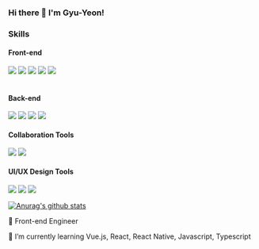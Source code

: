 ### Hi there 👋 I'm Gyu-Yeon!

### Skills
#### Front-end
<img src="https://img.shields.io/badge/javascript-F7DF1E?style=for-the-badge&logo=javascript&logoColor=black"> <img src="https://img.shields.io/badge/typescript-3178C6?style=for-the-badge&logo=typescript&logoColor=black"> <img src="https://img.shields.io/badge/react-61DAFB?style=for-the-badge&logo=react&logoColor=black">
<img src="https://img.shields.io/badge/react_native-61DAFB?style=for-the-badge&logo=react&logoColor=black">
<img src="https://img.shields.io/badge/vue.js-4FC08D?style=for-the-badge&logo=vue.js&logoColor=white">  
<br>

#### Back-end
<img src="https://img.shields.io/badge/mysql-4479A1?style=for-the-badge&logo=mysql&logoColor=white"> <img src="https://img.shields.io/badge/django-092E20?style=for-the-badge&logo=django&logoColor=white"> <img src="https://img.shields.io/badge/SQLite-003B57?style=for-the-badge&logo=SQLite&logoColor=white"> <img src="https://img.shields.io/badge/python-3776AB?style=for-the-badge&logo=python&logoColor=white"> <br>

#### Collaboration Tools
<img src="https://img.shields.io/badge/git-F05032?style=for-the-badge&logo=git&logoColor=white"> <img src="https://img.shields.io/badge/jira-0052CC?style=for-the-badge&logo=jira&logoColor=white"><br>

#### UI/UX Design Tools
<img src="https://img.shields.io/badge/Figma-F24E1E?style=for-the-badge&logo=Figma&logoColor=white"> <img src="https://img.shields.io/badge/Adobe_XD-FF61F6?style=for-the-badge&logo=Adobe-XD&logoColor=white">
<img src="https://img.shields.io/badge/Adobe_Photoshop-F24E1E?style=for-the-badge&logo=Adobe-Photoshop&logoColor=white"> <br>


[![Anurag's github stats](https://github-readme-stats.vercel.app/api?username=qqyurr)](https://github.com/anuraghazra/github-readme-stats)


🔭 Front-end Engineer 

🌱 I’m currently learning Vue.js, React, React Native, Javascript, Typescript

